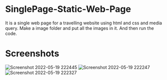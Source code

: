 # SinglePage-Static-Web-Page
It is a single web page for a travelling website using html and css and media query.
Make a image folder and put all the images in it. And then run the code.

# Screenshots

![Screenshot 2022-05-19 222445](https://user-images.githubusercontent.com/100127451/169355810-9f3b5c3a-7f45-410f-84e1-f034ef152043.jpg)
![Screenshot 2022-05-19 222247](https://user-images.githubusercontent.com/100127451/169355819-d9846df5-d236-437a-ae1a-be4bb4aace2a.jpg)
![Screenshot 2022-05-19 222327](https://user-images.githubusercontent.com/100127451/169355848-e4f6a222-bf2f-4e43-9c36-dad85770ae16.jpg)
